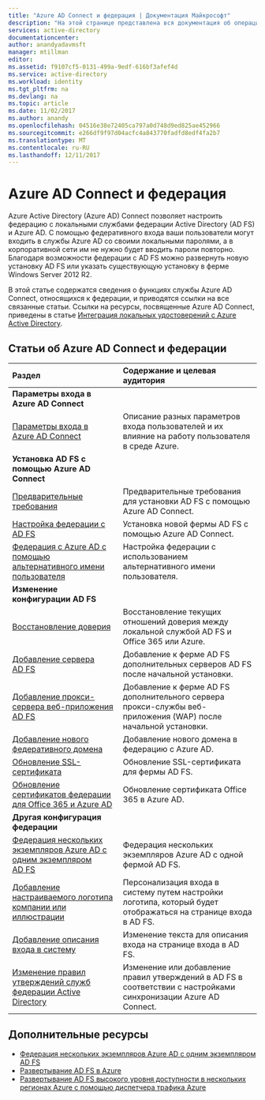 ```yaml
---
title: "Azure AD Connect и федерация | Документация Майкрософт"
description: "На этой странице представлена вся документация об операциях служб федерации Active Directory с использованием Azure AD Connect."
services: active-directory
documentationcenter: 
author: anandyadavmsft
manager: mtillman
editor: 
ms.assetid: f9107cf5-0131-499a-9edf-616bf3afef4d
ms.service: active-directory
ms.workload: identity
ms.tgt_pltfrm: na
ms.devlang: na
ms.topic: article
ms.date: 11/02/2017
ms.author: anandy
ms.openlocfilehash: 04516e38e72405ca797a0d748d9ed825ae452966
ms.sourcegitcommit: e266df9f97d04acfc4a843770fadfd8edf4fa2b7
ms.translationtype: MT
ms.contentlocale: ru-RU
ms.lasthandoff: 12/11/2017
---
```

# <a name="azure-ad-connect-and-federation"></a>Azure AD Connect и федерация
Azure Active Directory (Azure AD) Connect позволяет настроить федерацию с локальными службами федерации Active Directory (AD FS) и Azure AD. С помощью федеративного входа ваши пользователи могут входить в службы Azure AD со своими локальными паролями, а в корпоративной сети им не нужно будет вводить пароли повторно. Благодаря возможности федерации с AD FS можно развернуть новую установку AD FS или указать существующую установку в ферме Windows Server 2012 R2.

В этой статье содержатся сведения о функциях службы Azure AD Connect, относящихся к федерации, и приводятся ссылки на все связанные статьи. Ссылки на ресурсы, посвященные Azure AD Connect, приведены в статье [Интеграция локальных удостоверений с Azure Active Directory](active-directory-aadconnect.md).

## <a name="azure-ad-connect-federation-topics"></a>Статьи об Azure AD Connect и федерации
| Раздел | Содержание и целевая аудитория |
|:--- |:--- |
| **Параметры входа в Azure AD Connect** | |
| [Параметры входа в Azure AD Connect](active-directory-aadconnect-user-signin.md) |Описание разных параметров входа пользователей и их влияние на работу пользователя в среде Azure. |
| **Установка AD FS с помощью Azure AD Connect** | |
| [Предварительные требования](active-directory-aadconnect-get-started-custom.md#ad-fs-configuration-pre-requisites) |Предварительные требования для установки AD FS с помощью Azure AD Connect. |
| [Настройка федерации с AD FS](active-directory-aadconnect-get-started-custom.md#configuring-federation-with-ad-fs) |Установка новой фермы AD FS с помощью Azure AD Connect. |
| [Федерация с Azure AD с помощью альтернативного имени пользователя](active-directory-aadconnect-federation-management.md#alternateid) | Настройка федерации с использованием альтернативного имени пользователя.  |
| **Изменение конфигурации AD FS** | |
| [Восстановление доверия](active-directory-aadconnect-federation-management.md#repairthetrust) |Восстановление текущих отношений доверия между локальной службой AD FS и Office 365 или Azure. |
| [Добавление сервера AD FS](active-directory-aadconnect-federation-management.md#addadfsserver) |Добавление к ферме AD FS дополнительных серверов AD FS после начальной установки. |
| [Добавление прокси-сервера веб-приложения AD FS](active-directory-aadconnect-federation-management.md#addwapserver) |Добавление к ферме AD FS дополнительного сервера прокси-службы веб-приложения (WAP) после начальной установки. |
| [Добавление нового федеративного домена](active-directory-aadconnect-federation-management.md#addfeddomain) |Добавление нового домена в федерацию с Azure AD. |
| [Обновление SSL-сертификата](active-directory-aadconnectfed-ssl-update.md)| Обновление SSL-сертификата для фермы AD FS. |
| [Обновление сертификатов федерации для Office 365 и Azure AD](active-directory-aadconnect-o365-certs.md)|Обновление сертификата Office 365 в Azure AD.|
| **Другая конфигурация федерации** | |
| [Федерация нескольких экземпляров Azure AD с одним экземпляром AD FS](active-directory-aadconnectfed-single-adfs-multitenant-federation.md) | Федерация нескольких экземпляров Azure AD с одной фермой AD FS.| 
| [Добавление настраиваемого логотипа компании или иллюстрации](active-directory-aadconnect-federation-management.md#customlogo) |Персонализация входа в систему путем настройки логотипа, который будет отображаться на странице входа в AD FS. |
| [Добавление описания входа в систему](active-directory-aadconnect-federation-management.md#addsignindescription) |Изменение текста для описания входа на странице входа в AD FS. |
| [Изменение правил утверждений служб федерации Active Directory](active-directory-aadconnect-federation-management.md#modclaims) |Изменение или добавление правил утверждений в AD FS в соответствии с настройками синхронизации Azure AD Connect. |


## <a name="additional-resources"></a>Дополнительные ресурсы
* [Федерация нескольких экземпляров Azure AD с одним экземпляром AD FS](active-directory-aadconnectfed-single-adfs-multitenant-federation.md)
* [Развертывание AD FS в Azure](active-directory-aadconnect-azure-adfs.md)
* [Развертывание AD FS высокого уровня доступности в нескольких регионах Azure с помощью диспетчера трафика Azure](../active-directory-adfs-in-azure-with-azure-traffic-manager.md)
